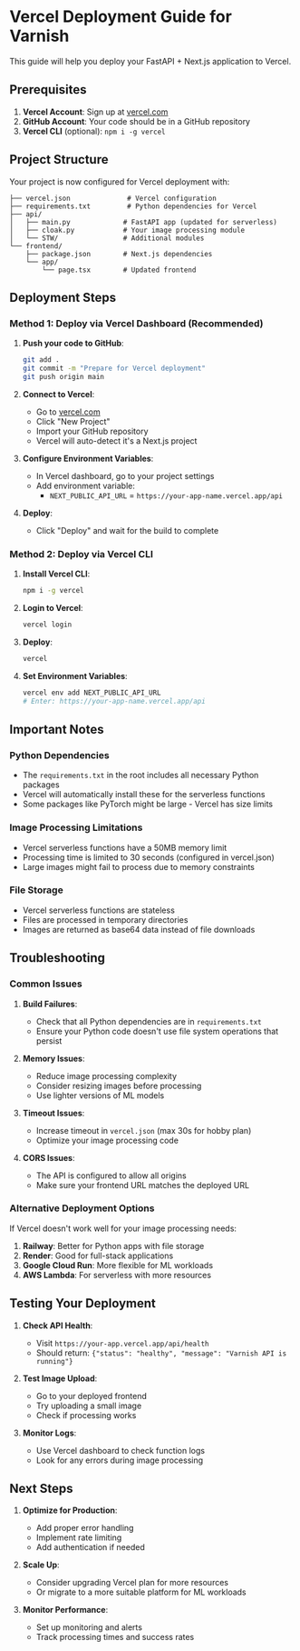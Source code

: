 # Vercel Deployment Guide for Varnish

This guide will help you deploy your FastAPI + Next.js application to Vercel.

## Prerequisites

1. **Vercel Account**: Sign up at [vercel.com](https://vercel.com)
2. **GitHub Account**: Your code should be in a GitHub repository
3. **Vercel CLI** (optional): `npm i -g vercel`

## Project Structure

Your project is now configured for Vercel deployment with:

```
├── vercel.json              # Vercel configuration
├── requirements.txt         # Python dependencies for Vercel
├── api/
│   ├── main.py             # FastAPI app (updated for serverless)
│   ├── cloak.py            # Your image processing module
│   └── STW/                # Additional modules
└── frontend/
    ├── package.json        # Next.js dependencies
    └── app/
        └── page.tsx        # Updated frontend
```

## Deployment Steps

### Method 1: Deploy via Vercel Dashboard (Recommended)

1. **Push your code to GitHub**:
   ```bash
   git add .
   git commit -m "Prepare for Vercel deployment"
   git push origin main
   ```

2. **Connect to Vercel**:
   - Go to [vercel.com](https://vercel.com)
   - Click "New Project"
   - Import your GitHub repository
   - Vercel will auto-detect it's a Next.js project

3. **Configure Environment Variables**:
   - In Vercel dashboard, go to your project settings
   - Add environment variable:
     - `NEXT_PUBLIC_API_URL` = `https://your-app-name.vercel.app/api`

4. **Deploy**:
   - Click "Deploy" and wait for the build to complete

### Method 2: Deploy via Vercel CLI

1. **Install Vercel CLI**:
   ```bash
   npm i -g vercel
   ```

2. **Login to Vercel**:
   ```bash
   vercel login
   ```

3. **Deploy**:
   ```bash
   vercel
   ```

4. **Set Environment Variables**:
   ```bash
   vercel env add NEXT_PUBLIC_API_URL
   # Enter: https://your-app-name.vercel.app/api
   ```

## Important Notes

### Python Dependencies
- The `requirements.txt` in the root includes all necessary Python packages
- Vercel will automatically install these for the serverless functions
- Some packages like PyTorch might be large - Vercel has size limits

### Image Processing Limitations
- Vercel serverless functions have a 50MB memory limit
- Processing time is limited to 30 seconds (configured in vercel.json)
- Large images might fail to process due to memory constraints

### File Storage
- Vercel serverless functions are stateless
- Files are processed in temporary directories
- Images are returned as base64 data instead of file downloads

## Troubleshooting

### Common Issues

1. **Build Failures**:
   - Check that all Python dependencies are in `requirements.txt`
   - Ensure your Python code doesn't use file system operations that persist

2. **Memory Issues**:
   - Reduce image processing complexity
   - Consider resizing images before processing
   - Use lighter versions of ML models

3. **Timeout Issues**:
   - Increase timeout in `vercel.json` (max 30s for hobby plan)
   - Optimize your image processing code

4. **CORS Issues**:
   - The API is configured to allow all origins
   - Make sure your frontend URL matches the deployed URL

### Alternative Deployment Options

If Vercel doesn't work well for your image processing needs:

1. **Railway**: Better for Python apps with file storage
2. **Render**: Good for full-stack applications
3. **Google Cloud Run**: More flexible for ML workloads
4. **AWS Lambda**: For serverless with more resources

## Testing Your Deployment

1. **Check API Health**:
   - Visit `https://your-app.vercel.app/api/health`
   - Should return: `{"status": "healthy", "message": "Varnish API is running"}`

2. **Test Image Upload**:
   - Go to your deployed frontend
   - Try uploading a small image
   - Check if processing works

3. **Monitor Logs**:
   - Use Vercel dashboard to check function logs
   - Look for any errors during image processing

## Next Steps

1. **Optimize for Production**:
   - Add proper error handling
   - Implement rate limiting
   - Add authentication if needed

2. **Scale Up**:
   - Consider upgrading Vercel plan for more resources
   - Or migrate to a more suitable platform for ML workloads

3. **Monitor Performance**:
   - Set up monitoring and alerts
   - Track processing times and success rates

